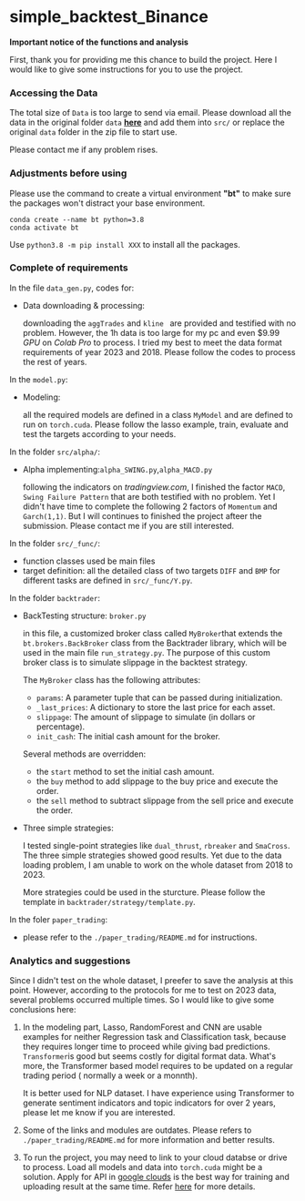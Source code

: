 # simple_backtest_Binance


**Important notice of the functions and analysis**

First, thank you for providing me this chance to build the project. Here I would like to give some instructions for you to use the project.

### Accessing the Data

The total size of `Data` is too large to send via email. Please download all the data in the original folder `data` [**here**]() and add them into  `src/` or replace the original `data` folder in the zip file to start use. 

Please contact me if any problem rises.

###  Adjustments before using

Please use the command to create a virtual environment **"bt"** to make sure the packages won't distract your base environment.

```
conda create --name bt python=3.8
conda activate bt
```

Use `python3.8 -m pip install XXX` to install all the packages.

### Complete of requirements

In the file `data_gen.py`, codes for:

- Data downloading & processing: 

  downloading the `aggTrades` and  `kline ` are provided and testified with no problem. However, the 1h data is too large for my pc and even $9.99 *GPU* on *Colab Pro* to process. I tried my best to meet the data format requirements of year 2023 and 2018. Please follow the codes to process the rest of years.

In the `model.py`:

- Modeling:

  all the required models are defined in a class `MyModel` and are defined to run on `torch.cuda`. Please follow the lasso example, train, evaluate and test the targets according to your needs.

In the folder `src/alpha/`:

- Alpha implementing:`alpha_SWING.py`,`alpha_MACD.py`

  following the indicators on *tradingview.com*, I finished the factor `MACD`, `Swing Failure Pattern` that are both testified with no problem. Yet I didn't have time to complete the following 2 factors of `Momentum` and `Garch(1,1)`. But I will continues to finished the project afteer the submission. Please contact me if you are still interested.

In the folder  `src/_func/`:

- function classes used be main files
- target definition: all the detailed class of two targets `DIFF` and `BMP` for different tasks are defined in `src/_func/Y.py`.


In the folder `backtrader`:

- BackTesting structure: `broker.py`

  in this file, a customized broker class called `MyBroker`that extends the `bt.brokers.BackBroker` class from the Backtrader library, which will be used in the main file `run_strategy.py`. The purpose of this custom broker class is to simulate slippage in the backtest strategy.

  The `MyBroker` class has the following attributes:

  - `params`: A parameter tuple that can be passed during initialization.
  - `_last_prices`: A dictionary to store the last price for each asset.
  - `slippage`: The amount of slippage to simulate (in dollars or percentage).
  - `init_cash`: The initial cash amount for the broker.

  Several methods are overridden:

    - the `start` method to set the initial cash amount.
    - the `buy` method to add slippage to the buy price and execute the order.
    - the `sell` method to subtract slippage from the sell price and execute the order.

- Three simple strategies:

  I tested single-point strategies like `dual_thrust`, `rbreaker` and `SmaCross`. The three simple strategies showed good results. Yet due to the data loading problem, I am unable to work on the whole dataset from 2018 to 2023. 

  More strategies could be used in the sturcture. Please follow the template in `backtrader/strategy/template.py`.

In the foler `paper_trading`:

- please refer to the `./paper_trading/README.md` for instructions.

### Analytics and suggestions

Since I didn't test on the whole dataset, I preefer to save the analysis at this point. However, according to the protocols for me to test on 2023 data, several problems occurred multiple times. So I would like to give some conclusions here:

1. In the modeling part, Lasso, RandomForest and CNN are usable examples for neither Regression task and Classification task, because they requires longer time to proceed while giving bad predictions. `Transformer`is good but seems costly for digital format data. What's more, the Transformer based model requires to be updated on a regular trading period ( normally a week or a monnth).

   It is better used for NLP dataset. I have experience using Transformer to generate sentiment indicators and topic indicators for over 2 years, please let me know if you are interested.


2. Some of the links and modules are outdates. Please refers to `./paper_trading/README.md` for more information and better results.

3. To run the project, you may need to link to your cloud databse or drive to process. Load all models and data into `torch.cuda` might be a solution. Apply for API in [google clouds](https://console.cloud.google.com/) is the best way for training and uploading result at the same time. Refer [here](https://developers.google.com/drive/api/quickstart/python) for more details.

